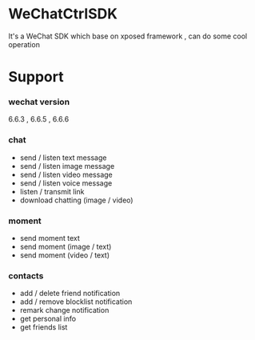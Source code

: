 # WeChatCtrlSDK
It's a WeChat SDK which base on xposed framework , can do some cool operation 
# Support

### wechat version ###  
6.6.3 , 6.6.5 , 6.6.6
 
### chat ###
<ul>
 <li>send / listen text message </li>
 <li>send / listen image message </li>
 <li>send / listen video message </li>
 <li>send / listen voice message </li>
 <li>listen / transmit link </li>
 <li>download chatting (image / video) </li>
</ul>

### moment ###
<ul>
 <li>send moment text </li>
 <li>send moment (image / text) </li>
 <li>send moment (video / text) </li>
</ul>

### contacts ###
<ul>
 <li>add / delete friend notification </li>
 <li>add / remove blocklist notification </li>
 <li>remark change notification </li>
 <li>get personal info </li>
 <li>get friends list </li>
</ul>


